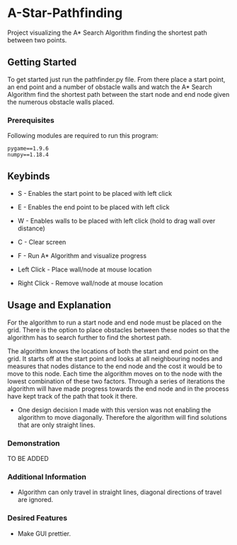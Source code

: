 # A-Star-Pathfinding
Project visualizing the A* Search Algorithm finding the shortest path between two points.

## Getting Started

To get started just run the pathfinder.py file. From there place a start point, an end point and a number of obstacle walls and watch the A* Search Algorithm find the shortest path between the start node and end node given the numerous obstacle walls placed.

### Prerequisites

Following modules are required to run this program:

```
pygame==1.9.6
numpy==1.18.4
```

## Keybinds

- S - Enables the start point to be placed with left click
- E - Enables the end point to be placed with left click
- W - Enables walls to be placed with left click (hold to drag wall over distance)
- C - Clear screen
- F - Run A* Algorithm and visualize progress

- Left Click - Place wall/node at mouse location
- Right Click - Remove wall/node at mouse location

## Usage and Explanation

For the algorithm to run a start node and end node must be placed on the grid. There is the option to place obstacles between these nodes so that the algorithm has to search further to find the shortest path.

The algorithm knows the locations of both the start and end point on the grid. It starts off at the start point and looks at all neighbouring nodes and measures that nodes distance to the end node and the cost it would be to move to this node. Each time the algorithm moves on to the node with the lowest combination of these two factors. Through a series of iterations the algorithm will have made progress towards the end node and in the process have kept track of the path that took it there.

* One design decision I made with this version was not enabling the algorithm to move diagonally. Therefore the algorithm will find solutions that are only straight lines.

### Demonstration

TO BE ADDED

### Additional Information

- Algorithm can only travel in straight lines, diagonal directions of travel are ignored.

### Desired Features
- Make GUI prettier.
